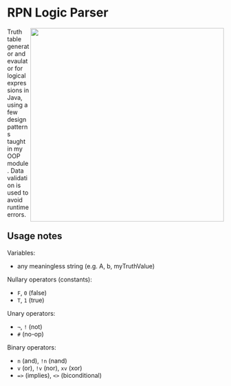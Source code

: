 # RPN Logic Parser
<img align="right" width="450" src="https://user-images.githubusercontent.com/45922387/163029385-d58cb206-4406-464a-9514-f2313a2c6b32.png">
Truth table generator and evaulator for logical expressions in Java, using a few design patterns taught in my OOP module.
Data validation is used to avoid runtime errors.

## Usage notes 
Variables:
- any meaningless string (e.g. A, b, myTruthValue)

Nullary operators (constants):
- ``F``, ``0`` (false)
- ``T``, ``1`` (true)

Unary operators:
- ``¬``, ``!`` (not)
- ``#`` (no-op)

Binary operators:
- ``n`` (and), ``!n`` (nand)
- ``v`` (or), ``!v`` (nor), ``xv`` (xor)
- ``=>`` (implies), ``<>`` (biconditional)
